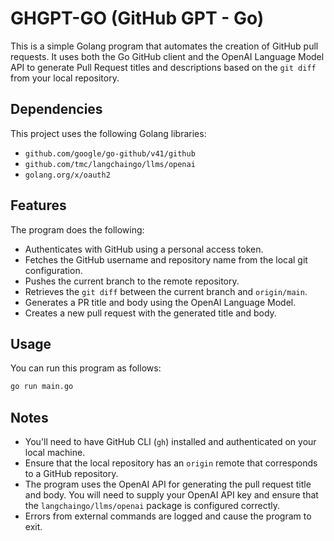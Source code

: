 # GHGPT-GO (GitHub GPT - Go)

This is a simple Golang program that automates the creation of GitHub pull requests. It uses both the Go GitHub client and the OpenAI Language Model API to generate Pull Request titles and descriptions based on the `git diff` from your local repository.

## Dependencies

This project uses the following Golang libraries:
* `github.com/google/go-github/v41/github`
* `github.com/tmc/langchaingo/llms/openai`
* `golang.org/x/oauth2`

## Features

The program does the following:

* Authenticates with GitHub using a personal access token.
* Fetches the GitHub username and repository name from the local git configuration.
* Pushes the current branch to the remote repository.
* Retrieves the `git diff` between the current branch and `origin/main`.
* Generates a PR title and body using the OpenAI Language Model.
* Creates a new pull request with the generated title and body.

## Usage

You can run this program as follows:

```bash
go run main.go
```

## Notes

* You'll need to have GitHub CLI (`gh`) installed and authenticated on your local machine.
* Ensure that the local repository has an `origin` remote that corresponds to a GitHub repository.
* The program uses the OpenAI API for generating the pull request title and body. You will need to supply your OpenAI API key and ensure that the `langchaingo/llms/openai` package is configured correctly.
* Errors from external commands are logged and cause the program to exit.
